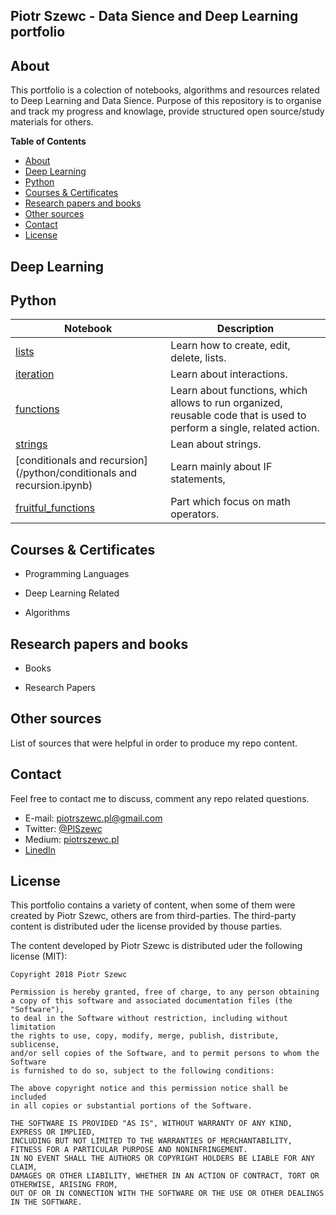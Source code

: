 
## Piotr Szewc - Data Sience and Deep Learning portfolio

## About

This portfolio is a colection of notebooks, algorithms and resources related to Deep Learning and Data Sience. Purpose of this repository is to organise and track my progress and knowlage, provide structured open source/study materials for others.

**Table of Contents**

- [About](#About)
- [Deep Learning](#Deep-Learning)
- [Python](#Python)
- [Courses & Certificates](#Courses-&-Certificates)
- [Research papers and books](#Research-papers-and-books)
- [Other sources](#Other-sources)
- [Contact](#Contact)
- [License](#License)

## Deep Learning

## Python

| Notebook                                                     | Description                                                  |
| ------------------------------------------------------------ | ------------------------------------------------------------ |
| [lists](python/list.ipynb)                                   | Learn how to create, edit, delete, lists.                    |
| [iteration](python/iteration.ipynb)                          | Learn about interactions.                                    |
| [functions](/python/functions.ipynb)                         | Learn about functions,  which allows to run organized, reusable code that is used to perform a single, related action. |
| [strings](/python/strings.ipynb)                             | Lean about strings.                                          |
| [conditionals and recursion](/python/conditionals and recursion.ipynb) | Learn mainly about IF statements,                            |
| [fruitful_functions](python/fruitful_functions.ipynb)        | Part which focus on math operators.                          |



## Courses & Certificates

- Programming Languages


- Deep Learning Related


- Algorithms


## Research papers and books

- Books

- Research Papers

## Other sources

List of sources that were helpful in order to produce my repo content.

## Contact

Feel free to contact me to discuss, comment any repo related questions.
- E-mail: piotrszewc.pl@gmail.com
- Twitter: [@PlSzewc](https://twitter.com/PlSzewc/)
- Medium: [piotrszewc.pl](https://www.linkedin.com/in/piotr-szewc-9a3a4b117/)
- [LinedIn](https://www.linkedin.com/in/piotr-szewc-9a3a4b117/)

## License
This portfolio contains a variety of content, when some of them were created by Piotr Szewc, others are from third-parties. The third-party content is distributed uder the license provided by thouse parties.

The content developed by Piotr Szewc is distributed uder the following license (MIT):

	Copyright 2018 Piotr Szewc
	
	Permission is hereby granted, free of charge, to any person obtaining
	a copy of this software and associated documentation files (the "Software"),
	to deal in the Software without restriction, including without limitation
	the rights to use, copy, modify, merge, publish, distribute, sublicense,
	and/or sell copies of the Software, and to permit persons to whom the Software
	is furnished to do so, subject to the following conditions:
	
	The above copyright notice and this permission notice shall be included 
	in all copies or substantial portions of the Software.
	
	THE SOFTWARE IS PROVIDED "AS IS", WITHOUT WARRANTY OF ANY KIND, EXPRESS OR IMPLIED, 
	INCLUDING BUT NOT LIMITED TO THE WARRANTIES OF MERCHANTABILITY, 
	FITNESS FOR A PARTICULAR PURPOSE AND NONINFRINGEMENT. 
	IN NO EVENT SHALL THE AUTHORS OR COPYRIGHT HOLDERS BE LIABLE FOR ANY CLAIM, 
	DAMAGES OR OTHER LIABILITY, WHETHER IN AN ACTION OF CONTRACT, TORT OR OTHERWISE, ARISING FROM, 
	OUT OF OR IN CONNECTION WITH THE SOFTWARE OR THE USE OR OTHER DEALINGS IN THE SOFTWARE.